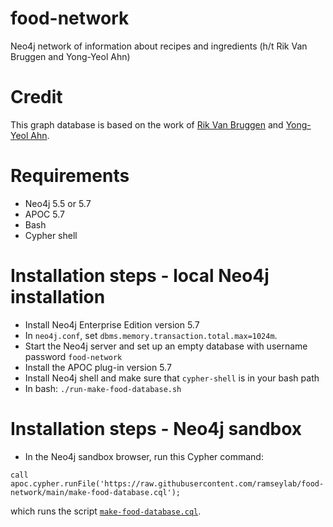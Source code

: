 # food-network
Neo4j network of information about recipes and ingredients (h/t Rik Van Bruggen and Yong-Yeol Ahn)

# Credit
This graph database is based on the work of 
[Rik Van Bruggen](https://blog.bruggen.com/2013/12/fascinating-food-networks-in-neo4j.html) 
and
[Yong-Yeol Ahn](http://www.yongyeol.com).

# Requirements
- Neo4j 5.5 or 5.7
- APOC 5.7
- Bash
- Cypher shell

# Installation steps - local Neo4j installation

- Install Neo4j Enterprise Edition version 5.7
- In `neo4j.conf`, set `dbms.memory.transaction.total.max=1024m`.
- Start the Neo4j server and set up an empty database with username password `food-network`
- Install the APOC plug-in version 5.7
- Install Neo4j shell and make sure that `cypher-shell` is in your bash path
- In bash: `./run-make-food-database.sh`


# Installation steps - Neo4j sandbox

- In the Neo4j sandbox browser, run this Cypher command:

```
call apoc.cypher.runFile('https://raw.githubusercontent.com/ramseylab/food-network/main/make-food-database.cql');
```

which runs the script [`make-food-database.cql`](https://github.com/ramseylab/food-network/blob/main/make-food-database.cql).
